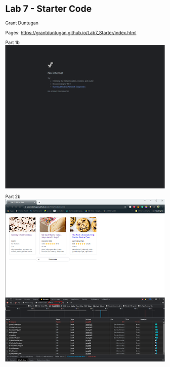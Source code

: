 # Lab 7 - Starter Code

Grant Duntugan

Pages: https://grantduntugan.github.io/Lab7_Starter/index.html

Part 1b
![no internet](screenshots/part-1b.png)

Part 2b
![no internet but with sw](screenshots/part-2b.png)
